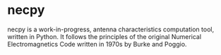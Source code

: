 # necpy

necpy is a work-in-progress, antenna characteristics computation tool, written in Python. It follows the principles of the original Numerical Electromagnetics Code written in 1970s by Burke and Poggio.


